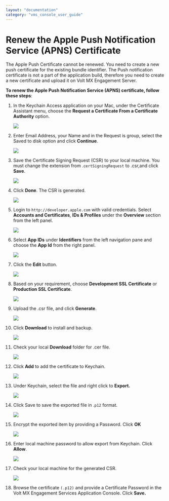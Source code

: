 ```yaml
---
layout: "documentation"
category: "vms_console_user_guide"
---
```

                           


Renew the Apple Push Notification Service (APNS) Certificate
============================================================

The Apple Push Certificate cannot be renewed. You need to create a new push certificate for the existing bundle identifier. The Push notification certificate is not a part of the application build, therefore you need to create a new certificate and upload it on Volt MX Engagement Server.

**To renew the Apple Push Notification Service (APNS) certificate, follow these steps**:

1.  In the Keychain Access application on your Mac, under the Certificate Assistant menu, choose the **Request a Certificate From a Certificate Authority** option.
    
    ![](../Resources/Images/Overview/Apps/APNSrenewcert/image001.png)
    
2.  Enter Email Address, your Name and in the Request is group, select the Saved to disk option and click **Continue**.
    
    ![](../Resources/Images/Overview/Apps/APNSrenewcert/image002_579x270.png)
    
3.  Save the Certificate Signing Request (CSR) to your local machine. You must change the extension from .`certSigningRequest` to .csr,and click **Save**.
    
    ![](../Resources/Images/Overview/Apps/APNSrenewcert/image003_578x275.png)
    
4.  Click **Done**. The CSR is generated.
    
    ![](../Resources/Images/Overview/Apps/APNSrenewcert/image004_576x271.png)
    
5.  Login to `http://developer.apple.com` with valid credentials. Select **Accounts and Certificates**, **IDs & Profiles** under the **Overview** section from the left panel.
    
    ![](../Resources/Images/Overview/Apps/APNSrenewcert/image005_578x230.png)
    
6.  Select **App IDs** under **Identifiers** from the left navigation pane and choose the **App Id** from the right panel.
    
    ![](../Resources/Images/Overview/Apps/APNSrenewcert/image007_579x238.png)
    
7.  Click the **Edit** button.
    
    ![](../Resources/Images/Overview/Apps/APNSrenewcert/image010_576x323.jpg)
    
8.  Based on your requirement, choose **Development SSL Certificate** or **Production SSL Certificate**.
    
    ![](../Resources/Images/Overview/Apps/APNSrenewcert/image011_581x406.png)
    
9.  Upload the .csr file, and click **Generate**.
    
    ![](../Resources/Images/Overview/Apps/APNSrenewcert/image013_573x276.png)
    
1.  Click **Download** to install and backup.
    
    ![](../Resources/Images/Overview/Apps/APNSrenewcert/image014_578x278.png)
    
1.  Check your local **Download** folder for .cer file.
    
    ![](../Resources/Images/Overview/Apps/APNSrenewcert/image015_577x279.png)
    
1.  Click **Add** to add the certificate to Keychain.
    
    ![](../Resources/Images/Overview/Apps/APNSrenewcert/image016_579x283.png)
    
1.  Under Keychain, select the file and right click to **Export.**
    
    ![](../Resources/Images/Overview/Apps/APNSrenewcert/image017_578x280.png)
    
1.  Click Save to save the exported file in .`p12` format.
    
    ![](../Resources/Images/Overview/Apps/APNSrenewcert/image018_580x282.png)
    
1.  Encrypt the exported item by providing a Password. Click **OK**
    
    ![](../Resources/Images/Overview/Apps/APNSrenewcert/image019_579x283.png)
    
1.  Enter local machine password to allow export from Keychain. Click **Allow**.
    
    ![](../Resources/Images/Overview/Apps/APNSrenewcert/image020_578x277.png)
    
1.  Check your local machine for the generated CSR.
    
    ![](../Resources/Images/Overview/Apps/APNSrenewcert/image021_577x289.png)
    
1.  Browse the certificate `(.p12)` and provide a Certificate Password in the Volt MX Engagement Services Application Console. Click **Save.**
